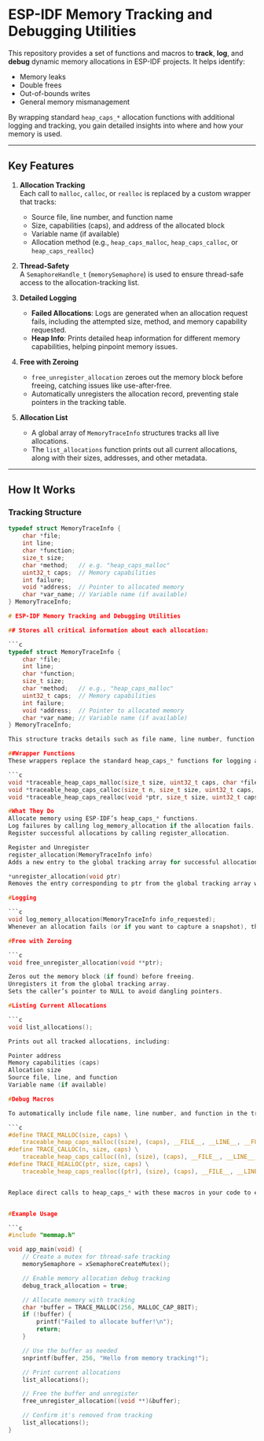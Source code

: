 # ESP-IDF Memory Tracking and Debugging Utilities

This repository provides a set of functions and macros to **track**, **log**, and **debug** dynamic memory allocations in ESP-IDF projects. It helps identify:

- Memory leaks
- Double frees
- Out-of-bounds writes
- General memory mismanagement

By wrapping standard `heap_caps_*` allocation functions with additional logging and tracking, you gain detailed insights into where and how your memory is used.

---

## Key Features

1. **Allocation Tracking**  
   Each call to `malloc`, `calloc`, or `realloc` is replaced by a custom wrapper that tracks:
   - Source file, line number, and function name
   - Size, capabilities (caps), and address of the allocated block
   - Variable name (if available)
   - Allocation method (e.g., `heap_caps_malloc`, `heap_caps_calloc`, or `heap_caps_realloc`)

2. **Thread-Safety**  
   A `SemaphoreHandle_t` (`memorySemaphore`) is used to ensure thread-safe access to the allocation-tracking list. 

3. **Detailed Logging**  
   - **Failed Allocations**: Logs are generated when an allocation request fails, including the attempted size, method, and memory capability requested.
   - **Heap Info**: Prints detailed heap information for different memory capabilities, helping pinpoint memory issues.

4. **Free with Zeroing**  
   - `free_unregister_allocation` zeroes out the memory block before freeing, catching issues like use-after-free.
   - Automatically unregisters the allocation record, preventing stale pointers in the tracking table.

5. **Allocation List**  
   - A global array of `MemoryTraceInfo` structures tracks all live allocations.
   - The `list_allocations` function prints out all current allocations, along with their sizes, addresses, and other metadata.

---

## How It Works

### Tracking Structure

```c
typedef struct MemoryTraceInfo {
    char *file;
    int line;
    char *function;
    size_t size;
    char *method;   // e.g. "heap_caps_malloc"
    uint32_t caps;  // Memory capabilities
    int failure;
    void *address;  // Pointer to allocated memory
    char *var_name; // Variable name (if available)
} MemoryTraceInfo;

# ESP-IDF Memory Tracking and Debugging Utilities

## Stores all critical information about each allocation:

```c
typedef struct MemoryTraceInfo {
    char *file;
    int line;
    char *function;
    size_t size;
    char *method;   // e.g., "heap_caps_malloc"
    uint32_t caps;  // Memory capabilities
    int failure;
    void *address;  // Pointer to allocated memory
    char *var_name; // Variable name (if available)
} MemoryTraceInfo;

This structure tracks details such as file name, line number, function name, allocated size, memory capabilities, allocation method, failure status, pointer address, and variable name (if available).

##Wrapper Functions
These wrappers replace the standard heap_caps_* functions for logging and tracking. They invoke the real ESP-IDF memory functions and register allocations if successful.

```c
void *traceable_heap_caps_malloc(size_t size, uint32_t caps, char *file, int line, char *function);
void *traceable_heap_caps_calloc(size_t n, size_t size, uint32_t caps, const char *file, int line, const char *function);
void *traceable_heap_caps_realloc(void *ptr, size_t size, uint32_t caps, char *file, int line, char *function);

#What They Do
Allocate memory using ESP-IDF’s heap_caps_* functions.
Log failures by calling log_memory_allocation if the allocation fails.
Register successful allocations by calling register_allocation.

Register and Unregister
register_allocation(MemoryTraceInfo info)
Adds a new entry to the global tracking array for successful allocations.

*unregister_allocation(void ptr)
Removes the entry corresponding to ptr from the global tracking array when memory is freed.

#Logging

```c
void log_memory_allocation(MemoryTraceInfo info_requested);
Whenever an allocation fails (or if you want to capture a snapshot), this function logs details of the failure. It can be customized to write logs to flash, files, or other sinks.

#Free with Zeroing

```c
void free_unregister_allocation(void **ptr);

Zeros out the memory block (if found) before freeing.
Unregisters it from the global tracking array.
Sets the caller’s pointer to NULL to avoid dangling pointers.

#Listing Current Allocations

```c
void list_allocations();

Prints out all tracked allocations, including:

Pointer address
Memory capabilities (caps)
Allocation size
Source file, line, and function
Variable name (if available)

#Debug Macros

To automatically include file name, line number, and function in the tracking data, define macros like:

```c
#define TRACE_MALLOC(size, caps) \
    traceable_heap_caps_malloc((size), (caps), __FILE__, __LINE__, __FUNCTION__)
#define TRACE_CALLOC(n, size, caps) \
    traceable_heap_caps_calloc((n), (size), (caps), __FILE__, __LINE__, __FUNCTION__)
#define TRACE_REALLOC(ptr, size, caps) \
    traceable_heap_caps_realloc((ptr), (size), (caps), __FILE__, __LINE__, __FUNCTION__)


Replace direct calls to heap_caps_* with these macros in your code to enable automatic tracking.


#Example Usage

```c
#include "memmap.h"

void app_main(void) {
    // Create a mutex for thread-safe tracking
    memorySemaphore = xSemaphoreCreateMutex();

    // Enable memory allocation debug tracking
    debug_track_allocation = true;

    // Allocate memory with tracking
    char *buffer = TRACE_MALLOC(256, MALLOC_CAP_8BIT);
    if (!buffer) {
        printf("Failed to allocate buffer!\n");
        return;
    }

    // Use the buffer as needed
    snprintf(buffer, 256, "Hello from memory tracking!");

    // Print current allocations
    list_allocations();

    // Free the buffer and unregister
    free_unregister_allocation((void **)&buffer);

    // Confirm it's removed from tracking
    list_allocations();
}




